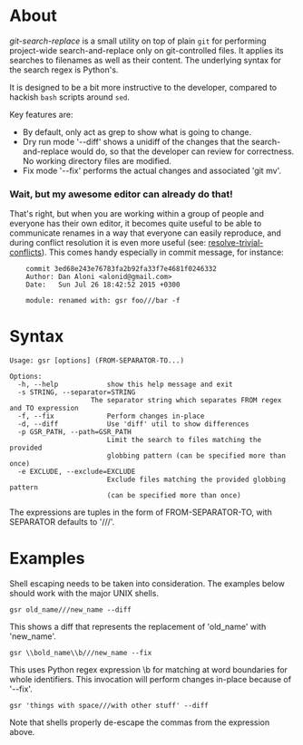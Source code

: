 # About

*git-search-replace* is a small utility on top of plain `git` for performing project-wide search-and-replace only on git-controlled files. It applies its searches to filenames as well as their content. The underlying syntax for the search regex is Python's.

It is designed to be a bit more instructive to the developer, compared to hackish `bash` scripts around `sed`.

Key features are:

* By default, only act as grep to show what is going to change.
* Dry run mode '--diff' shows a unidiff of the changes that the search-and-replace would do, so that the developer can review for correctness. No working directory files are modified.
* Fix mode '--fix' performs the actual changes and associated 'git mv'.

### Wait, but my awesome editor can already do that!

That's right, but when you are working within a group of people and everyone has their own editor, it becomes quite useful to be able to communicate renames in a way that everyone can easily reproduce, and during conflict resolution it is even more useful (see: [resolve-trivial-conflicts](https://github.com/ElastiLotem/resolve-trivial-conflicts)). This comes handy especially in commit message, for instance:

```
    commit 3ed68e243e76783fa2b92fa33f7e4681f0246332
    Author: Dan Aloni <alonid@gmail.com>
    Date:   Sun Jul 26 18:42:52 2015 +0300

    module: renamed with: gsr foo///bar -f

```

# Syntax

    Usage: gsr [options] (FROM-SEPARATOR-TO...)

    Options:
      -h, --help            show this help message and exit
      -s STRING, --separator=STRING
                        The separator string which separates FROM regex and TO expression
      -f, --fix             Perform changes in-place
      -d, --diff            Use 'diff' util to show differences
      -p GSR_PATH, --path=GSR_PATH
                            Limit the search to files matching the provided
                            globbing pattern (can be specified more than once)
      -e EXCLUDE, --exclude=EXCLUDE
                            Exclude files matching the provided globbing pattern
                            (can be specified more than once)

The expressions are tuples in the form of FROM-SEPARATOR-TO, with SEPARATOR defaults to '///'.

# Examples

Shell escaping needs to be taken into consideration. The examples below should work with the major UNIX shells.

    gsr old_name///new_name --diff

This shows a diff that represents the replacement of 'old_name' with 'new_name'.

    gsr \\bold_name\\b///new_name --fix

This uses Python regex expression \b for matching at word boundaries for whole identifiers. This invocation will perform changes in-place because of '--fix'.

    gsr 'things with space///with other stuff' --diff

Note that shells properly de-escape the commas from the expression above.
